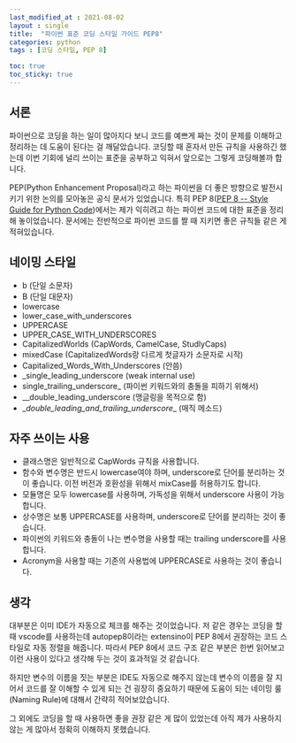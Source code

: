 ```yaml
---
last_modified_at : 2021-08-02
layout : single
title:  "파이썬 표준 코딩 스타일 가이드 PEP8"
categories: python
tags : [코딩 스타일, PEP 8]

toc: true
toc_sticky: true
---
```

## 서론
파이썬으로 코딩을 하는 일이 많아지다 보니 코드를 예쁘게 짜는 것이 문제를 이해하고 정리하는 데 도움이 된다는 걸 깨달았습니다. 코딩할 때 혼자서 만든 규칙을 사용하긴 했는데 이번 기회에 널리 쓰이는 표준을 공부하고 익혀서 앞으로는 그렇게 코딩해볼까 합니다.  

PEP(Python Enhancement Proposal)라고 하는 파이썬을 더 좋은 방향으로 발전시키기 위한 논의를 모아놓은 공식 문서가 있었습니다. 특히 PEP 8(<a href='https://www.python.org/dev/peps/pep-0008/'>PEP 8 -- Style Guide for Python Code</a>)에서는 제가 익히려고 하는 파이썬 코드에 대한 표준을 정리해 놓이었습니다. 문서에는 전반적으로 파이썬 코드를 짤 때 지키면 좋은 규칙들 같은 게 적혀있습니다.  

## 네이밍 스타일
* b (단일 소문자)
* B (단일 대문자)
* lowercase
* lower_case_with_underscores
* UPPERCASE
* UPPER_CASE_WITH_UNDERSCORES
* CapitalizedWorlds (CapWords, CamelCase, StudlyCaps)
* mixedCase (CapitalizedWords랑 다르게 첫글자가 소문자로 시작)
* Capitalized_Words_With_Underscores (안씀)
* _single_leading_underscore (weak internal use)
* single_trailing_underscore_ (파이썬 키워드와의 충돌을 피하기 위해서)
* __double_leading_underscore (맹글링을 목적으로 함)
* \__double_leading_and_trailing_underscore__ (매직 메소드)

## 자주 쓰이는 사용
* 클래스명은 일반적으로 CapWords 규칙을 사용합니다.
* 함수와 변수명은 반드시 lowercase여야 하며, underscore로 단어를 분리하는 것이 좋습니다. 이전 버전과 호환성을 위해서 mixCase를 허용하기도 합니다.
* 모듈명은 모두 lowercase를 사용하며, 가독성을 위해서 underscore 사용이 가능합니다.
* 상수명은 보통 UPPERCASE를 사용하며, underscore로 단어를 분리하는 것이 좋습니다.
* 파이썬의 키워드와 충돌이 나는 변수명을 사용할 때는 trailing underscore를 사용합니다.
* Acronym을 사용할 때는 기존의 사용법에 UPPERCASE로 사용하는 것이 좋습니다.

## 생각
대부분은 이미 IDE가 자동으로 체크를 해주는 것이었습니다. 저 같은 경우는 코딩을 할 때 vscode를 사용하는데 autopep8이라는 extensino이 PEP 8에서 권장하는 코드 스타일로 자동 정렬을 해줍니다. 따라서 PEP 8에서 코드 구조 같은 부분은 한번 읽어보고 이런 사용이 있다고 생각해 두는 것이 효과적일 것 같습니다.  

하지만 변수의 이름을 짓는 부분은 IDE도 자동으로 해주지 않는데 변수의 이름을 잘 지어서 코드를 잘 이해할 수 있게 되는 건 굉장히 중요하기 때문에 도움이 되는 네이밍 룰(Naming Rule)에 대해서 간략히 적어보았습니다.  

그 외에도 코딩을 할 때 사용하면 좋을 권장 같은 게 많이 있었는데 아직 제가 사용하지 않는 게 많아서 정확히 이해하지 못했습니다.